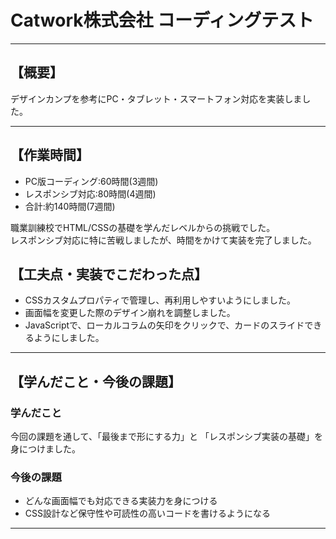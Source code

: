 # Catwork株式会社 コーディングテスト
- - -
## 【概要】
デザインカンプを参考にPC・タブレット・スマートフォン対応を実装しました。
- - -
## 【作業時間】
+ PC版コーディング:60時間(3週間)
+ レスポンシブ対応:80時間(4週間)
+ 合計:約140時間(7週間)

職業訓練校でHTML/CSSの基礎を学んだレベルからの挑戦でした。  
レスポンシブ対応に特に苦戦しましたが、時間をかけて実装を完了しました。

## 【工夫点・実装でこだわった点】
+ CSSカスタムプロパティで管理し、再利用しやすいようにしました。
+ 画面幅を変更した際のデザイン崩れを調整しました。
+ JavaScriptで、ローカルコラムの矢印をクリックで、カードのスライドできるようにしました。
- - -
## 【学んだこと・今後の課題】
### 学んだこと
今回の課題を通して、「最後まで形にする力」と 「レスポンシブ実装の基礎」を身につけました。

### 今後の課題
+ どんな画面幅でも対応できる実装力を身につける
+ CSS設計など保守性や可読性の高いコードを書けるようになる
- - -

